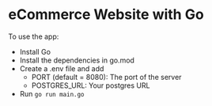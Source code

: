 # eCommerce Website with Go

To use the app:
- Install Go
- Install the dependencies in go.mod
- Create a .env file and add
    - PORT (default = 8080): The port of the server
    - POSTGRES_URL: Your postgres URL
- Run `go run main.go`